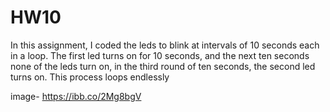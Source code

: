 # HW10
 In this assignment, I coded the leds to blink at intervals of 10 seconds each in a loop. The first led turns on for 10 seconds, and the next ten seconds none of the leds turn on, in the third round of ten seconds, the second led turns on. This process loops endlessly

image- https://ibb.co/2Mg8bgV
